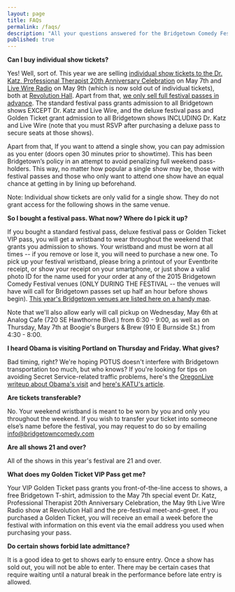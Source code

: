 ```yaml
---
layout: page
title: FAQs
permalink: /faqs/
description: "All your questions answered for the Bridgetown Comedy Festival in 2015!"
published: true
---
```


**Can I buy individual show tickets?**

Yes! Well, sort of. This year we are selling [individual show tickets to the Dr. Katz, Professional Therapist 20th Anniversary Celebration](https://www.ticketfly.com/purchase/event/796489) on May 7th and [Live Wire Radio](https://www.ticketfly.com/purchase/event/772911?utm_source=TICKETBUTTON) on May 9th (which is now sold out of individual tickets), both at [Revolution Hall](http://www.revolutionhallpdx.com/). Apart from that, [we only sell full festival passes in advance](http://www.eventbrite.com/e/2015-bridgetown-comedy-festival-may-7-10-tickets-15878613360). The standard festival pass grants admission to all Bridgetown shows EXCEPT Dr. Katz and Live Wire, and the deluxe festival pass and Golden Ticket grant admission to all Bridgetown shows INCLUDING Dr. Katz and Live Wire (note that you must RSVP after purchasing a deluxe pass to secure seats at those shows).

Apart from that, If you want to attend a single show, you can pay admission as you enter (doors open 30 minutes prior to showtime). This has been Bridgetown’s policy in an attempt to avoid penalizing full weekend pass-holders. This way, no matter how popular a single show may be, those with festival passes and those who only want to attend one show have an equal chance at getting in by lining up beforehand.

Note: Individual show tickets are only valid for a single show. They do not grant access for the following shows in the same venue.

**So I bought a festival pass. What now? Where do I pick it up?**

If you bought a standard festival pass, deluxe festival pass or Golden Ticket VIP pass, you will get a wristband to wear throughout the weekend that grants you admission to shows. Your wristband and must be worn at all times -- if you remove or lose it, you will need to purchase a new one. To pick up your festival wristband, please bring a printout of your Eventbrite receipt, or show your receipt on your smartphone, or just show a valid photo ID for the name used for your order at any of the 2015 Bridgetown Comedy Festival venues (ONLY DURING THE FESTIVAL -- the venues will have will call for Bridgetown passes set up half an hour before shows begin). [This year's Bridgetown venues are listed here on a handy map](http://www.bridgetowncomedy.com/venues).

Note that we'll also allow early will call pickup on Wednesday, May 6th at Analog Cafe (720 SE Hawthorne Blvd.) from 6:30 - 9:00, as well as on Thursday, May 7th at Boogie's Burgers & Brew (910 E Burnside St.) from 4:30 - 8:00.

**I heard Obama is visiting Portland on Thursday and Friday. What gives?**

Bad timing, right? We're hoping POTUS doesn't interfere with Bridgetown transportation too much, but who knows? If you're looking for tips on avoiding Secret Service-related traffic problems, here's the [OregonLive writeup about Obama's visit](http://www.oregonlive.com/commuting/index.ssf/2015/05/obama_portland_visit_traffic_t.html) and [here's KATU's article](http://www.katu.com/politics/President-Barack-Obama-visit-to-Portland-this-week-to-cause-traffic-delays-302676791.html).

**Are tickets transferable?**

No. Your weekend wristband is meant to be worn by you and only you throughout the weekend. If you wish to transfer your ticket into someone else’s name before the festival, you may request to do so by emailing [info@bridgetowncomedy.com](mailto:info@bridgetowncomedy.com)

**Are all shows 21 and over?**

All of the shows in this year's festival are 21 and over.

**What does my Golden Ticket VIP Pass get me?**

Your VIP Golden Ticket pass grants you front-of-the-line access to shows, a free Bridgetown T-shirt, admission to the May 7th special event Dr. Katz, Professional Therapist 20th Anniversary Celebration, the May 9th Live Wire Radio show at Revolution Hall and the pre-festival meet-and-greet. If you purchased a Golden Ticket, you will receive an email a week before the festival with information on this event via the email address you used when purchasing your pass.

**Do certain shows forbid late admittance?**

It is a good idea to get to shows early to ensure entry. Once a show has sold out, you will not be able to enter. There may be certain cases that require waiting until a natural break in the performance before late entry is allowed.
